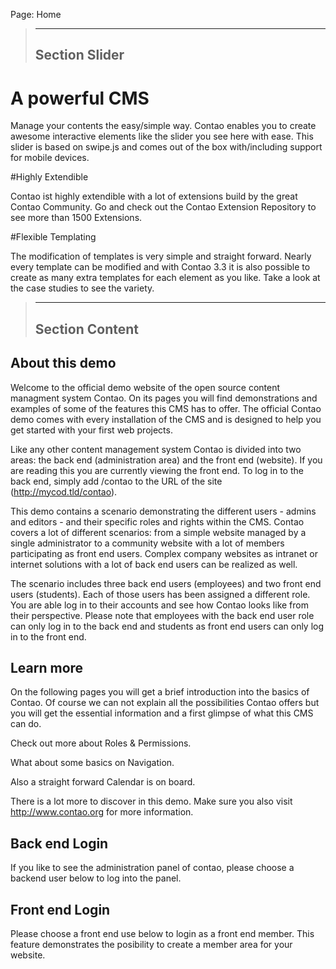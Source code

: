 Page: Home

> ------------------------------------------------
> Section Slider
> ------------------------------------------------

# A powerful CMS

Manage your contents the easy/simple way. Contao enables you to create awesome interactive elements like the slider you see here with ease. This slider is based on swipe.js and comes out of the box with/including support for mobile devices.

#Highly Extendible

Contao ist highly extendible with a lot of extensions build by the great Contao Community. Go and check out the Contao Extension Repository to see more than 1500 Extensions.

#Flexible Templating

The modification of templates is very simple and straight forward. Nearly every template can be modified and with Contao 3.3 it is also possible to create as many extra templates for each element as you like. Take a look at the case studies to see the variety.

> ------------------------------------------------
> Section Content
> ------------------------------------------------

## About this demo

Welcome to the official demo website of the open source content managment system Contao. On its pages you will find demonstrations and examples of some of the features this CMS has to offer. The official Contao demo comes with every installation of the CMS and is designed to help you get started with your first web projects.

Like any other content management system Contao is divided into two areas: the back end (administration area) and the front end (website). If you are reading this you are currently viewing the front end. To log in to the back end, simply add /contao to the URL of the site (http://mycod.tld/contao).

This demo contains a scenario demonstrating the different users - admins and editors - and their specific roles and rights within the CMS. Contao covers a lot of different scenarios: from a simple website managed by a single administrator to a community website with a lot of members participating as front end users. Complex company websites as intranet or internet solutions with a lot of back end users can be realized as well.

The scenario includes three back end users (employees) and two front end users (students). Each of those users has been assigned a different role. You are able log in to their accounts and see how Contao looks like from their perspective. Please note that employees with the back end user role can only log in to the back end and students as front end users can only log in to the front end.

## Learn more

On the following pages you will get a brief introduction into the basics of Contao. Of course we can not explain all the possibilities Contao offers but you will get the essential information and a first glimpse of what this CMS can do.

Check out more about Roles & Permissions.

What about some basics on Navigation.

Also a straight forward Calendar is on board.

There is a lot more to discover in this demo. Make sure you also visit http://www.contao.org for more information.

## Back end Login

If you like to see the administration panel of contao, please choose a backend user below to log into the panel.

## Front end Login

Please choose a front end use below to login as a front end member. This feature demonstrates the posibility to create a member area for your website.
